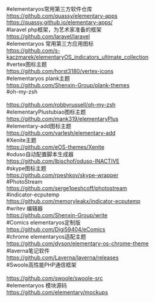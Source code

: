 #elementaryos常用第三方软件仓库<br>
https://github.com/quassy/elementary-apps<br>
https://quassy.github.io/elementary-apps/<br>
#laravel php框架，为艺术家准备的框架<br>
https://github.com/laravel/laravel<br>
#elementaryos 常用第三方应用图标<br>
https://github.com/s-kaczmarek/elementaryOS_indicators_ultimate_collection<br>
#vertex图标主题<br>
https://github.com/horst3180/vertex-icons<br>
#elementaryos plank主题<br>
https://github.com/Shenxin-Group/plank-themes<br>
#oh-my-zsh<br><br>
https://github.com/robbyrussell/oh-my-zsh<br>
#elementaryPlustubiao图标主题<br>
https://github.com/mank319/elementaryPlus<br>
#elementary-add图标主题<br>
https://github.com/varlesh/elementary-add<br>
#Xenite主题<br>
https://github.com/eOS-themes/Xenite<br>
#oduso自动配置脚本生成器<br>
https://github.com/lbischof/oduso-INACTIVE<br>
#skype图标主题<br>
https://github.com/rpeshkov/skype-wrapper<br>
#PhotoStream<br>
https://github.com/serge1peshcoff/photostream<br>
#indicator-ecputemp<br>
https://github.com/memoryleakx/indicator-ecputemp<br>
#writev 编辑器 <br>
https://github.com/Shenxin-Group/write<br>
#Comics elementaryos定制版<br>
https://github.com/Digi59404/eComics<br>
#chrome elementaryos适配主题<br>
https://github.com/dyson/elementary-os-chrome-theme<br>
#laverna笔记软件 <br>
https://github.com/Laverna/laverna/releases<br>
#Swoole高性能PHP通信框架<br>  
https://github.com/swoole/swoole-src<br>
#elementaryos 模块源码<br>
https://github.com/elementary/mockups<br>
